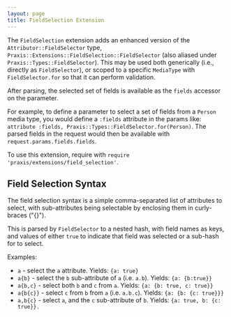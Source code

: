 ```yaml
---
layout: page
title: FieldSelection Extension
---
```


The `FieldSelection` extension adds an enhanced version of the  `Attributor::FieldSelector` type, `Praxis::Extensions::FieldSelection::FieldSelector` (also aliased under `Praxis::Types::FieldSelector`). This may be used both generically (i.e., directly as `FieldSelector`), or scoped to a specific `MediaType` with `FieldSelector.for` so that it can perform validation.

After parsing, the selected set of fields is available as the `fields` accessor on the parameter.

For example, to define a parameter to select a set of fields from a `Person` media type, you would define a `:fields` attribute in the params like: `attribute :fields, Praxis::Types::FieldSelector.for(Person)`. The parsed fields in the request would then be available with `request.params.fields.fields`.

To use this extension, require with  `require 'praxis/extensions/field_selection'`.


## Field Selection Syntax

The field selection syntax is a simple comma-separated list of attributes to select, with sub-attributes being selectable by enclosing them in curly-braces ("{}").

This is parsed by `FieldSelector` to a nested hash, with field names as keys, and values of either `true` to indicate that field was selected or a sub-hash for to select.

Examples:
* `a` - select the `a` attribute. Yields: `{a: true}`
* `a{b}` - select the `b` sub-attribute of `a` (i.e. `a.b`). Yields: `{a: {b:true}}`
* `a{b,c}` - select both `b` and `c` from `a`. Yields: `{a: {b: true, c: true}}`
* `a{b{c}}` - select `c` from `b` from `a` (i.e. `a.b.c`). Yields: `{a: {b: {c: true}}}`
* `a,b{c}` - select `a`, and the `c` sub-attribute of `b`. Yields: `{a: true, b: {c: true}}.`
